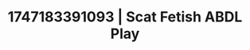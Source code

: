 ---
categories:
- Softcore narrative
- Erotic vulnerability
- Erogenous zones
- Mindful sex
- Soft domination
image: /assets/images/1747183391093.jpg
layout: post
seo:
  description: Featured content with exclusive ABDL Play, Scat Fetish. HD images available.
  keywords: ABDL Play, Scat Fetish
  og_image: /assets/images/1747183391093.jpg
  schema_type: VisualArtwork
tags:
- '#1747183391093'
- Scat Fetish
- ABDL Play
title: 1747183391093 | Scat Fetish ABDL Play
---